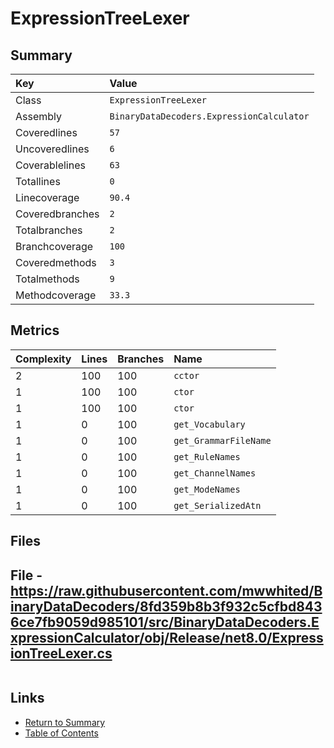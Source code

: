 ﻿# ExpressionTreeLexer

## Summary

| Key             | Value                                     |
| :-------------- | :---------------------------------------- |
| Class           | `ExpressionTreeLexer`                     |
| Assembly        | `BinaryDataDecoders.ExpressionCalculator` |
| Coveredlines    | `57`                                      |
| Uncoveredlines  | `6`                                       |
| Coverablelines  | `63`                                      |
| Totallines      | `0`                                       |
| Linecoverage    | `90.4`                                    |
| Coveredbranches | `2`                                       |
| Totalbranches   | `2`                                       |
| Branchcoverage  | `100`                                     |
| Coveredmethods  | `3`                                       |
| Totalmethods    | `9`                                       |
| Methodcoverage  | `33.3`                                    |

## Metrics

| Complexity | Lines | Branches | Name                  |
| :--------- | :---- | :------- | :-------------------- |
| 2          | 100   | 100      | `cctor`               |
| 1          | 100   | 100      | `ctor`                |
| 1          | 100   | 100      | `ctor`                |
| 1          | 0     | 100      | `get_Vocabulary`      |
| 1          | 0     | 100      | `get_GrammarFileName` |
| 1          | 0     | 100      | `get_RuleNames`       |
| 1          | 0     | 100      | `get_ChannelNames`    |
| 1          | 0     | 100      | `get_ModeNames`       |
| 1          | 0     | 100      | `get_SerializedAtn`   |

## Files

## File - https://raw.githubusercontent.com/mwwhited/BinaryDataDecoders/8fd359b8b3f932c5cfbd8436ce7fb9059d985101/src/BinaryDataDecoders.ExpressionCalculator/obj/Release/net8.0/ExpressionTreeLexer.cs

```CSharp
```

## Links

* [Return to Summary](Summary.md)
* [Table of Contents](../TOC.md)

